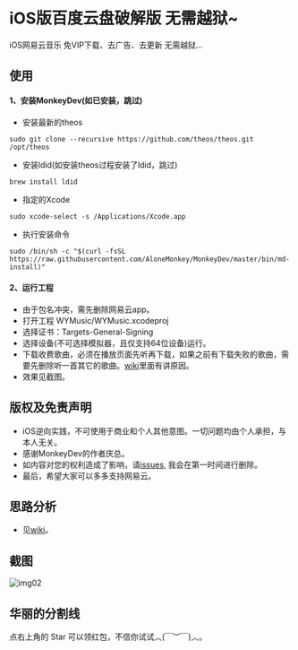 # iOS版百度云盘破解版 无需越狱~

iOS网易云音乐 免VIP下载、去广告、去更新 无需越狱...

## 使用

#### 1、安装MonkeyDev(如已安装，跳过)

- 安装最新的theos

```
sudo git clone --recursive https://github.com/theos/theos.git /opt/theos
```

- 安装ldid(如安装theos过程安装了ldid，跳过)

```
brew install ldid
```

- 指定的Xcode

```
sudo xcode-select -s /Applications/Xcode.app
```

- 执行安装命令

```
sudo /bin/sh -c "$(curl -fsSL https://raw.githubusercontent.com/AloneMonkey/MonkeyDev/master/bin/md-install)"
```

#### 2、运行工程

- 由于包名冲突，需先删除网易云app。
- 打开工程 WYMusic/WYMusic.xcodeproj 
- 选择证书：Targets-General-Signing
- 选择设备(不可选择模拟器，且仅支持64位设备)运行。
- 下载收费歌曲，必须在播放页面先听再下载，如果之前有下载失败的歌曲，需要先删除听一首其它的歌曲。[wiki](https://github.com/sunweiliang/NeteaseMusicCrack/wiki)里面有讲原因。
- 效果见截图。


## 版权及免责声明

- iOS逆向实践，不可使用于商业和个人其他意图。一切问题均由个人承担，与本人无关。
- 感谢MonkeyDev的作者庆总。
- 如内容对您的权利造成了影响，请[issues](https://github.com/sunweiliang/NeteaseMusicCrack/issues), 我会在第一时间进行删除。
- 最后，希望大家可以多多支持网易云。


## 思路分析

- 见[wiki](https://github.com/sunweiliang/NeteaseMusicCrack/wiki)。


## 截图



![img02](./resources/img02.gif)







## 华丽的分割线

点右上角的 Star 可以领红包，不信你试试︿(￣︶￣)︿。





